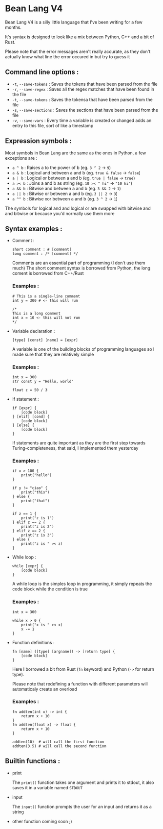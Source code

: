 # Bean Lang V4
Bean Lang V4 is a silly little language that I've been writing for a few months.

It's syntax is designed to look like a mix between Python, C++ and a bit of Rust.

Please note that the error messages aren't really accurate, as they don't actually know what line the error occured in but try to guess it

## Command line options :
- `-t`, `--save-tokens` :
	Saves the tokens that have been parsed from the file
- `-r`, `--save-regex` :
	Saves all the regex matches that have been found in the file
- `-t`, `--save-tokens` :
	Saves the tokensa that have been parsed from the file
- `-s`, `--save-sections` :
	Saves the sections that have been parsed from the file
- `-v`, `--save-vars` :
	Every time a variable is created or changed adds an entry to this file, sort of like a timestamp

## Expression symbols :

Most symbols in Bean Lang are the same as the ones in Python, a few exceptions are :
- `a ^ b` : Raises a to the power of b (eg. `3 ^ 2` -> `9`)
- `a & b` : Logical and between a and b (eg. `true & false` -> `false`)
- `a | b` : Logical or between a and b (eg. `true | false` -> `true`)
- `a >< b` : Joins a and b as string (eg. `10 >< " hi"` -> `"10 hi"`)
- `a && b` : Bitwise and between a and b (eg. `3 && 2` -> `1`)
- `a || b` : Bitwise or between a and b (eg. `3 || 2` -> `3`)
- `a ^^ b` : Bitwise xor between a and b (eg. `3 ^ 2` -> `1`)

The symbols for logical and and logical or are swapped with bitwise and and bitwise or because you'd normally use them more

## Syntax examples :

- Comment :
	```
	short comment : # [comment]
	long comment : /* [comment] */
	```
	Comments are an essential part of programming (I don't use them much)
	The short comment syntax is borrowed from Python, the long coment is borrowed from C++/Rust

	### Examples :
	```
	# This is a single-line comment
	int y = 300 # <- this will run

	/*
	This is a long comment
	int x = 10 <- this will not run
	*/
	```

- Variable declaration :
	```
	[type] [const] [name] = [expr]
	```

	A variable is one of the building blocks of programming languages so I made sure that they are relatively simple

	### Examples :
	```
	int x = 300
	str const y = "Hello, world"

	float z = 50 / 3
	```

- If statement :
	```
	if [expr] {
		[code block]
	} [elif] [cond] {
		[code block]
	} [else] {
		[code block]
	}
	```

	If statements are quite important as they are the first step towards Turing-completeness, that said, I implemented them yesterday

	### Examples :
	```
	if x > 100 {
		print("hello")
	}

	if y != "ciao" {
		print("this")
	} else {
		print("that")
	}

	if z == 1 {
		print("z is 1")
	} elif z == 2 {
		print("z is 2")
	} elif z == 2 {
		print("z is 3")
	} else {
		print("z is " >< z)
	}
	```

- While loop :
	```
	while [expr] {
		[code block]
	}
	```

	A while loop is the simples loop in programming, it simply repeats the code block while the condition is true

	### Examples :
	```
	int x = 300

	while x > 0 {
		print("x is " >< x)
		x -= 1
	}
	```

- Function definitions :
	```
	fn [name] ([type] [argname]) -> [return type] {
		[code block]
	}
	```
	Here I borrowed a bit from Rust (`fn` keyword) and Python (`->` for return type).

	Please note that redefining a function with different parameters will automaticaly create an overload

	### Examples :
	```
	fn addten(int x) -> int {
		return x + 10
	}
	fn addten(float x) -> float {
		return x + 10
	}

	addten(10)  # will call the first function
	addten(3.5) # will call the second function
	```

## Builtin functions :
- print

	The `print()` function takes one argument and prints it to stdout, it also saves it in a variable named `STDOUT`

- input

	The `input()` function prompts the user for an input and returns it as a string

- other function coming soon ;)
